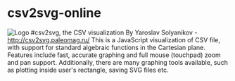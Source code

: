# csv2svg-online
![Logo](http://paleomag.ru/csv2svg-png.png)
#csv2svg, the CSV visualization By Yaroslav Solyanikov - http://csv2svg.paleomag.ru/  This is a JavaScript visualization of CSV file, with support for standard algebraic functions in the Cartesian plane. Features include fast, accurate graphing and full mouse (touchpad) zoom and pan support. Additionally, there are many graphing tools available, such as plotting inside user's rectangle, saving SVG files etc.
